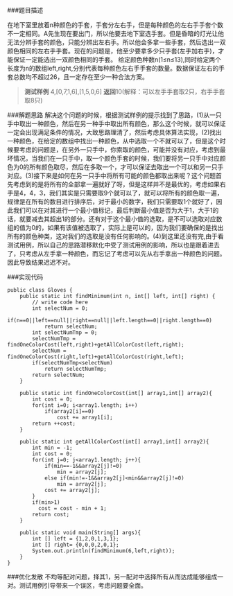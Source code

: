 ###题目描述

在地下室里放着n种颜色的手套，手套分左右手，但是每种颜色的左右手手套个数不一定相同。A先生现在要出门，所以他要去地下室选手套。但是昏暗的灯光让他无法分辨手套的颜色，只能分辨出左右手。所以他会多拿一些手套，然后选出一双颜色相同的左右手手套。现在的问题是，他至少要拿多少只手套(左手加右手)，才能保证一定能选出一双颜色相同的手套。
给定颜色种数n(1≤n≤13),同时给定两个长度为n的数组left,right,分别代表每种颜色左右手手套的数量。数据保证左右的手套总数均不超过26，且一定存在至少一种合法方案。
>**测试样例**
4,[0,7,1,6],[1,5,0,6]
>**返回**10(解释：可以左手手套取2只，右手手套取8只)

###解题思路
解决这个问题的时候，根据测试样例的提示找到了思路，(1)从一只手中取出一种颜色，然后在另一种手中取出所有颜色，那么这个时候，就可以保证一定会出现满足条件的情况，大致思路理清了，然后考虑具体算法实现，(2)找出一种颜色，在给定的数组中找出一种颜色，从中选取一个不就可以了，但是这个时候要考虑的问题是，在另外一只手中，你索取的颜色，可能并没有对应，考虑到最坏情况，当我们在一只手中，取一个颜色手套的时候，我们要将另一只手中对应颜色为0的所有颜色取尽，然后在多取一个，才可以保证去取出一个可以和另一只手对应。(3)接下来是如何在另一只手中将所有可能的颜色都取出来呢？这个问题首先考虑到的是将所有的全部拿一遍就好了呀，但是这样并不是最优的，考虑如果右手是4，4，3，我们其实是只需要取9个就可以了，就可以将所有的颜色取一遍，规律是在所有的数目进行排序后，对于最小的数字，我们只需要取1个就好了，因此我们可以在对其进行一个最小值标记，最后判断最小值是否为大于1，大于1的话，就要减去其超出1的部分。还有对于这个最小值的选取，是不可以选取对应数组的值为0的，如果有该值被选取了，实际上是可以的，因为我们要确保的是找出所有的颜色种类，这对我们的选取是没有任何影响的。(4)到这里还没有完,由于看测试用例，所以自己的思路潜移默化中受了测试用例的影响，所以也是跟着进去了，只考虑从左手拿一种颜色，而忘记了考虑可以先从右手拿出一种颜色的问题。因此导致结果迟迟不对。

###实现代码

```
public class Gloves {
    public static int findMinimum(int n, int[] left, int[] right) {
        // write code here
        int selectNum = 0;
        if(n==0||left==null||right==null||left.length==0||right.length==0)
        	return selectNum;
        int selectNumTmp = 0;
        selectNumTmp = findOneColorCost(left,right)+getAllColorCost(left,right);
        selectNum = findOneColorCost(right,left)+getAllColorCost(right,left);
		if(selectNumTmp<selectNum)
		 	return selectNumTmp;
		return selectNum;     
    }

    public static int findOneColorCost(int[] array1,int[] array2){
    	int cost = 0;
    	for(int i=0; i<array1.length; i++)
    		if(array2[i]==0)
        		cost += array1[i];
        return ++cost;
    }

    public static int getAllColorCost(int[] array1,int[] array2){
    	int min = -1;
    	int cost = 0;
        for(int j=0; j<array1.length; j++){
        	if(min==-1&&array2[j]!=0)
        		min = array2[j];
        	else if(min!=-1&&array2[j]<min&&array2[j]!=0)
        		min = array2[j];
        	cost += array2[j];
        }
        if(min>1)
       	  cost = cost - min + 1;
        return cost;
    }

    public static void main(String[] args){
    	int [] left = {1,2,0,1,3,1};
    	int [] right= {0,0,0,2,0,1};
    	System.out.println(findMinimum(6,left,right));
    }
}

```
###优化发散
不均等配对问题，择其1，另一配对中选择所有从而达成能够组成一对。测试用例引导带来一个误区，考虑问题要全面。
